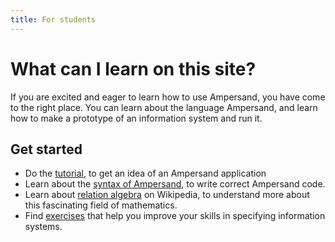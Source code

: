 ```yaml
---
title: For students
---
```


# What can I learn on this site?
If you are excited and eager to learn how to use Ampersand, you have come to the right place.
You can learn about the language Ampersand, and learn how to make a prototype of an information system and run it.

## Get started
* Do the [tutorial](../tutorial-rap4), to get an idea of an Ampersand application
* Learn about the [syntax of Ampersand](../reference-material/syntax), to write correct Ampersand code.
* Learn about [relation algebra](https://en.wikipedia.org/wiki/Relational_algebra) on Wikipedia, to understand more about this fascinating field of mathematics.
* Find [exercises](../exercises.md) that help you improve your skills in specifying information systems.
